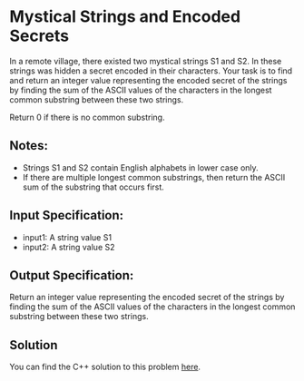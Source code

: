 # Mystical Strings and Encoded Secrets

In a remote village, there existed two mystical strings S1 and S2. In these strings was hidden a secret encoded in their characters. Your task is to find and return an integer value representing the encoded secret of the strings by finding the sum of the ASCII values of the characters in the longest common substring between these two strings.

Return 0 if there is no common substring.

## Notes:

- Strings S1 and S2 contain English alphabets in lower case only.
- If there are multiple longest common substrings, then return the ASCII sum of the substring that occurs first.

## Input Specification:

- input1: A string value S1
- input2: A string value S2

## Output Specification:

Return an integer value representing the encoded secret of the strings by finding the sum of the ASCII values of the characters in the longest common substring between these two strings.

## Solution

You can find the C++ solution to this problem [here](./Quest_for_Hidden_code.cpp).
